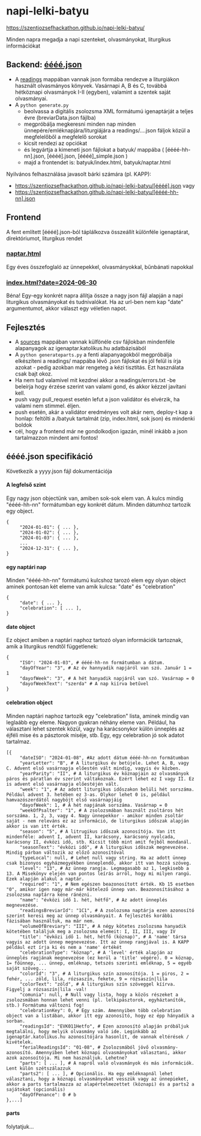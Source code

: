 # napi-lelki-batyu

https://szentjozsefhackathon.github.io/napi-lelki-batyu/

Minden napra megadja a napi szenteket, olvasmányokat, liturgikus információkat

## Backend: [éééé.json](https://szentjozsefhackathon.github.io/napi-lelki-batyu/2024.json)

- A [readings](readings/) mappában vannak json formába rendezve a liturgiákon használt olvasmányos könyvek. Vasárnapi A, B és C, továbbá hétköznapi olvasmányok I-II (egyben), valamint a szentek saját olvasmányai.
- A ```python generate.py```
     - beolvassa a digitális zsolozsma XML formátumú igenaptárját a teljes évre (breviarData.json fájlba)
     - megpróbálja megkeresni minden nap minden ünnepére/emléknapjára/liturgiájára a readings/....json fáljok közül a megfelelőből a megfelelő sorokat
     - kicsit rendezi az opciókat
     - és legyártja a kimeneti json fájlokat a batyuk/ mappába ( [éééé-hh-nn].json, [éééé].json, [éééé]_simple.json )
     - majd a frontendet is: batyuk/index.html, batyuk/naptar.html

Nyilvános felhasználása javasolt bárki számára (pl. KAPP):
- https://szentjozsefhackathon.github.io/napi-lelki-batyu/[éééé].json vagy
- https://szentjozsefhackathon.github.io/napi-lelki-batyu/[éééé-hh-nn].json

## Frontend
A fent említett [éééé].json-ból táplálkozva összeállít különféle igenaptárat, direktóriumot, liturgikus rendet

### [naptar.html](https://szentjozsefhackathon.github.io/napi-lelki-batyu/naptar.html)
Egy éves összefoglaló az ünnepekkel, olvasmányokkal, bűnbánati napokkal 

### [index.html?date=2024-06-30](https://szentjozsefhackathon.github.io/napi-lelki-batyu/index.html?date=2024-06-30)
Béna! 
Egy-egy konkrét napra állítja össze a nagy json fájl alapján a napi liturgikus olvasmányokat és tudnivalókat. Ha az url-ben nem kap "date" argumentumot, akkor választ egy véletlen napot.


## Fejlesztés
- A [sources](sources/) mappában vannak külfönéle csv fájlokban mindenféle alapanyagok az igenaptar.katolikus.hu adatbázisából
- A ```python generateparts.py``` a fenti alapanyagokból megpróbálja elkészíteni a readings/ mappába lévő .json fájlokat és jól felül is írja azokat - pedig azokban már rengeteg a kézi tisztítás. Ezt használata csak bajt okoz.
- Ha nem tud valamivel mit kezdnei akkor a readings/errors.txt -be beleírja hogy érzése szerint van valami gond, és akkor kézzel javítani kell.
- push vagy pull_request esetén lefut a json validátor és elvérzik, ha valami nem stimmel. éljen.
- push esetén, akár a validátor eredményes volt akár nem, deploy-t kap a honlap: feltölti a /batyuk tartalmát (zip, index.html, sok json) és mindenki boldok
- cél, hogy a frontend már ne gondolkodjon igazán, minél inkább a json tartalmazzon mindent ami fontos!


## éééé.json specifikáció
Következik a yyyy.json fájl dokumentációja 

#### A legfelső szint
Egy nagy json objectünk van, amiben sok-sok elem van. A kulcs mindig "éééé-hh-nn" formátumban egy konkrét dátum. Minden dátumhoz tartozik egy object.

```
{
     "2024-01-01": { ... },
     "2024-01-02": { ... },
     "2024-01-03": { ... },
     ...
     "2024-12-31": { ... },
}
```

#### egy naptári nap
Minden "éééé-hh-nn" formátumú kulcshoz tarozó elem egy olyan object aminek pontosan két eleme van amik kulcsa: "date" és "celebration"

```
{
     "date": { ... },
     "celebration": [ ... ],
}
```

#### date object
Ez object amiben a naptári naphoz tartozó olyan információk tartoznak, amik a liturgikus rendtől függetlenek:

```
{
     "ISO": "2024-01-03", # éééé-hh-nn formátumban a dátum.
     "dayOfYear": "3", # Az év hannyadik napjáról van szó. Január 1 = 1
     "dayofWeek": "3", # A hét hanyadik napjáról van szó. Vasárnap = 0
     "dayofWeekText": "szerda" # A nap kiírva betűvel
}
```

#### celebration object
Minden naptári naphoz tartozik egy "celebration" lista, aminek mindig van leglaább egy eleme. Nagyon gyakran néhány eleme van. Például, ha választani lehet szentek közül, vagy ha karácsonykor külön ünneplés az éjféli mise és a pásztorok miséje, stb. Egy, egy celebration jó sok adatot tartalmaz.

```
[{
     "dateISO": "2024-01-08", #Az adott dátum éééé-hh-nn formátumban
     "yearLetter": "B", # A liturgikus év betújele. Lehet A, B, vagy C. Advent első vasárnapja előestén vált mindig, vagyis év közben.
     "yearParity": "II", # A liturgikus év köznapjain az olvasmányok páros és páratlan év szerint váltakoznak. Ezért lehet ez I vagy II. Ez is advent első vasárnapja előestéjén vált.
     "week": "1", # Az adott liturgikus időszakon belüli hét sorszáma. Például advent 3. hetében ez 3-as. Olykor lehet 0 is, például hamvazószerdától nagyböjt első vasárnapjáig
     "dayofWeek": 1, # A hét napjának sorszáma. Vasárnap = 0
     "weekOfPsalter": "1", # A zsolozsmában használt zsoltáros hét sorszáma. 1, 2, 3, vagy 4. Nagy ünnepekkor - amikor minden zsoltár saját - nem releváns ez az információ, de liturgikus időszak alapján akkor is van itt érték.
     "season": "5", # A litrugikus időszak azonosítója. Van itt mindenféle: advent I, advent II, karácsony, karácsony nyolcada, karácsony II, évközi idő, stb. Kicsit több mint amit fejből mondanál.
     "seasonText": "évközi idő", # A liturgikus időszak megnevezése. Mindig párban változik az előző azonosítóval
     "typeLocal": null, # Lehet null vagy string. Ha az adott ünnep csak bizonyos egyházmegyékben ünneplendő, akkor itt van hozzá szöveg. 
     "level": "13", # Az ünnep rangja. Legmagasabb az 1, legkisebb a 13. A Misekönyv elején van pontos leírás arról, hogy mi milyen rangú. Ezek alapján alakul a naptár.
     "required": "1", # Nem egészen beazonosított érték. Kb 15 esetben "0", amikor igen nagy már-már kötelező ünnep van. Beazonosításához a zsolozsma naptárra kéne ránézni.
     "name": "évközi idő 1. hét, hétfő", # Az adott ünneplés megnevezése. 
     "readingsBreviarId": "1C1", # A zsolozsma naptárja ezen azonosító szerint keresi meg az ünnep olvasmányait. A fejlesztés korábbi fázisában használtuk, ma már nem.
     "volumeOfBreviary": "III", # A négy kötetes zsolozsma hanyadik kötetében találjuk meg a zsolozsma elemeit: I, II, III, vagy IV
     "title": "évközi idő 1. hét, hétfő (köznap)", # A 'name' társa vagyis az adott ünnep megnevezése. Itt az ünnep rangjával is. A KAPP például ezt írja ki és nem a 'name' értékét
     "celebrationType": "köznap", # A 'level' érték alapján az ünneplés ragjának megnevezése (ez kerül a 'title' végére). 0 = köznap, 1= főünnep, ... ünnep, emléknap, tetszés szerinti emléknap, 5 = egyéb saját szöveg...
     "colorId": "3", # A liturgikus szín azonosítója. 1 = piros, 2 = fehér, ... zöld, lila, rózsaszín, fekete, 9 = rózsaszín|lila
     "colorText": "zöld", # A liturgikus szín szöveggel kíírva. Figyelj a rózsaszín|lila -val!
     "comunia": null, # Null vagy lista, hogy a közös részeket a zsolozsmában honnan lehet venni (pl. lelkipásztorok, egyháztanítók, stb.) Formátuma változni fog!
     "celebrationKey": 0, # Egy szám. Amennyiben több celebration object van a listában, akkor itt egy azonosító, hogy ez épp hányadik a sorban. 
     "readingsId": "EVK011Hetfo", # Ezen azonosító alapján próbáljuk megtalálni, hogy melyik olvasmány való ide. Leginkább az igenaptár.katolikus.hu azonosítójára hasonlít, de vannak eltérések / kivételek.
     "ferialReadingsId": "01-08", # Zsolozsmából jövő olvasmány-azonosító. Amennyiben lehet köznapi olvasmányokat választani, akkor azok azonsoítója. Mi nem használjuk. Lehetne?
     "parts": [ ... ], # A napról való olvasmányok és más információk. Lent külön szétszálazzuk
     "parts2": [ ... ], # Opcionális. Ha egy emléknapnál lehet választani, hogy a köznapi olvasmányokat vesszük vagy az ünnepieket, akkor a parts tartalmazza az alapértelmezettet (köznapi) és a parts2 a sajátokat (opcionális)
     "dayOfPenance": 0 # b
},...]
```

#### parts
folytatjuk...
